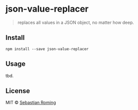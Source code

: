 # json-value-replacer

> replaces all values in a JSON object, no matter how deep.

## Install
```
npm install --save json-value-replacer
```


## Usage
tbd.

## License

MIT © [Sebastian Roming](https://webmonkey.io)